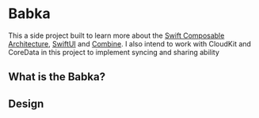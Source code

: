 # Babka

This a side project built to learn more about the [Swift Composable Architecture][tca], [SwiftUI][swiftui] and [Combine][combine]. I also intend to work with CloudKit and CoreData in this project to implement syncing and sharing ability 

## What is the Babka?



## Design


[tca]: https://github.com/pointfreeco/swift-composable-architecture
[swiftui]: https://developer.apple.com/xcode/swiftui/
[combine]: https://developer.apple.com/documentation/combine
